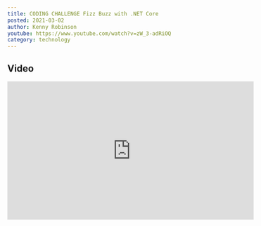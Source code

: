 ```yaml
---
title: CODING CHALLENGE Fizz Buzz with .NET Core
posted: 2021-03-02
author: Kenny Robinson
youtube: https://www.youtube.com/watch?v=zW_3-adRiOQ
category: technology
---
```


## Video

<iframe width="560" height="315" src="https://www.youtube.com/embed/zW_3-adRiOQ" frameborder="0" allow="autoplay; encrypted-media" allowfullscreen class="youtube"></iframe>

